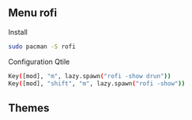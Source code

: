 ## Menu rofi

Install

```bash
sudo pacman -S rofi
```

Configuration Qtile

```bash
Key([mod], "m", lazy.spawn("rofi -show drun"))
Key([mod], "shift", "m", lazy.spawn("rofi -show"))
```

## Themes
